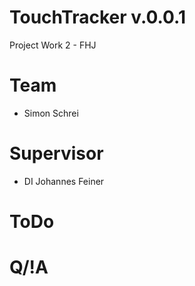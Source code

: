 # TouchTracker v.0.0.1
Project Work 2 - FHJ

# Team
- Simon Schrei

# Supervisor
- DI Johannes Feiner

# ToDo


# Q/!A
